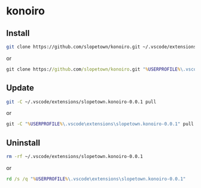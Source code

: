 # konoiro

## Install

```zsh
git clone https://github.com/slopetown/konoiro.git ~/.vscode/extensions/slopetown.konoiro-0.0.1
```

or

```bat
git clone https://github.com/slopetown/konoiro.git "%USERPROFILE%\.vscode\extensions\slopetown.konoiro-0.0.1"
```

## Update

```zsh
git -C ~/.vscode/extensions/slopetown.konoiro-0.0.1 pull
```

or

```bat
git -C "%USERPROFILE%\.vscode\extensions\slopetown.konoiro-0.0.1" pull
```

## Uninstall

```zsh
rm -rf ~/.vscode/extensions/slopetown.konoiro-0.0.1
```

or

```bat
rd /s /q "%USERPROFILE%\.vscode\extensions\slopetown.konoiro-0.0.1"
```
